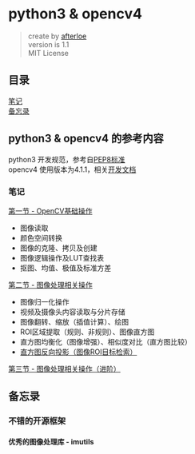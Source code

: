 # python3 & opencv4

> create by [afterloe](lm6289511@gmail.com)  
> version is 1.1  
> MIT License    

## 目录
<a href="#note">笔记</a>  
<a href="#backup">备忘录</a>  

## python3 & opencv4 的参考内容
python3 开发规范，参考自[PEP8标准](https://www.cnblogs.com/rrh4869/p/11177785.html)  
opencv4 使用版本为4.1.1，相关[开发文档](https://docs.opencv.org/4.1.1/)

### <a id="note">笔记</a>
[第一节 - OpenCV基础操作](./workshops/1-day/summary.md)
   - 图像读取
   - 颜色空间转换
   - 图像的克隆、拷贝及创建
   - 图像逻辑操作及LUT查找表
   - 抠图、均值、极值及标准方差  
   
[第二节 - 图像处理相关操作](./workshops/2-day/summary.md)    
   - 图像归一化操作
   - 视频及摄像头内容读取与分片存储
   - 图像翻转、缩放（插值计算）、绘图
   - ROI区域提取（规则、非规则）、图像直方图
   - 直方图均衡化（图像增强）、相似度对比（直方图比较）
   - [直方图反向投影（图像ROI目标检索）](./workshops/2-day/class_10.py)
   
[第三节 - 图像处理相关操作（进阶）](./workshops/3-day/summary.md)

## <a name="backup">备忘录</a>

### 不错的开源框架
#### 优秀的图像处理库 - imutils
